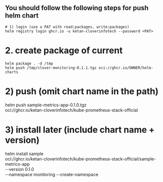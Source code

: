 ## You should follow the following steps for push helm chart
```
# 1) login (use a PAT with read:packages, write:packages)
helm registry login ghcr.io -u ketan-cloverinfotech --password <PAT>
```
# 2. create package of current 
```
helm package . -d /tmp
helm push /tmp/clover-monitoring-0.1.1.tgz oci://ghcr.io/OWNER/helm-charts
```

# 2) push (omit chart name in the path)
helm push sample-metrics-app-0.1.0.tgz \
  oci://ghcr.io/ketan-cloverinfotech/kube-prometheus-stack-official

# 3) install later (include chart name + version)
helm install sample \
  oci://ghcr.io/ketan-cloverinfotech/kube-prometheus-stack-official/sample-metrics-app \
  --version 0.1.0 \
  --namespace monitoring --create-namespace

```
